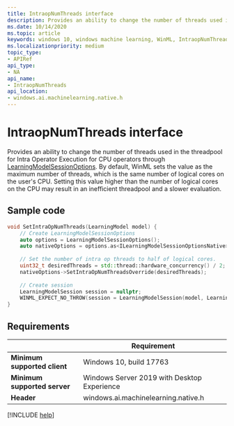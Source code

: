 ```yaml
---
title: IntraopNumThreads interface
description: Provides an ability to change the number of threads used in the threadpool for Intra Operator Execution for CPU operators through LearningModelSessionOptions.
ms.date: 10/14/2020
ms.topic: article
keywords: windows 10, windows machine learning, WinML, IntraopNumThreads
ms.localizationpriority: medium
topic_type:
- APIRef
api_type:
- NA
api_name:
- IntraopNumThreads
api_location:
- windows.ai.machinelearning.native.h
---
```


# IntraopNumThreads interface

Provides an ability to change the number of threads used in the threadpool for Intra Operator Execution for CPU operators through [LearningModelSessionOptions](/uwp/api/windows.ai.machinelearning.learningmodelsessionoptions). By default, WinML sets the value as the maximum number of threads, which is the same number of logical cores on the user's CPU. Setting this value higher than the number of logical cores on the CPU may result in an inefficient threadpool and a slower evaluation.


## Sample code

```cpp
void SetIntraOpNumThreads(LearningModel model) {
    // Create LearningModelSessionOptions
    auto options = LearningModelSessionOptions();
    auto nativeOptions = options.as<ILearningModelSessionOptionsNative>();
 
    // Set the number of intra op threads to half of logical cores.
    uint32_t desiredThreads = std::thread::hardware_concurrency() / 2;
    nativeOptions->SetIntraOpNumThreadsOverride(desiredThreads);
 
    // Create session
    LearningModelSession session = nullptr;
    WINML_EXPECT_NO_THROW(session = LearningModelSession(model, LearningModelDeviceKind::Cpu, options));
}
```

## Requirements

| | Requirement |
|-|-|
| **Minimum supported client** | Windows 10, build 17763 |
| **Minimum supported server** | Windows Server 2019 with Desktop Experience |
| **Header** | windows.ai.machinelearning.native.h |

[!INCLUDE [help](../../includes/get-help.md)]
